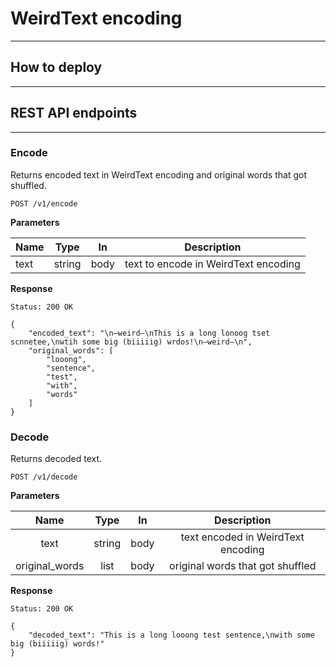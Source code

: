 # WeirdText encoding

---
## How to deploy

---
## REST API endpoints

---
### Encode
Returns encoded text in WeirdText encoding and original words that got shuffled.

`POST /v1/encode`

**Parameters**


| Name | Type   | In   | Description                          |
| ---- | ------ | -----| -------------------------------------|
| text | string | body | text to encode in WeirdText encoding |

**Response**

`Status: 200 OK`
```
{
    "encoded_text": "\n—weird—\nThis is a long lonoog tset scnnetee,\nwtih some big (biiiiig) wrdos!\n—weird—\n",
    "original_words": [
        "looong",
        "sentence",
        "test",
        "with",
        "words"
    ]
}
```


### Decode
Returns decoded text.

`POST /v1/decode`

**Parameters**


| Name           | Type   | In   | Description                        |
| :------------: | :----: | :---:| :----------------------------------:|
| text           | string | body | text encoded in WeirdText encoding |
| original_words | list   | body | original words that got shuffled   |

**Response**

`Status: 200 OK`
```
{
    "decoded_text": "This is a long looong test sentence,\nwith some big (biiiiig) words!"
}
```